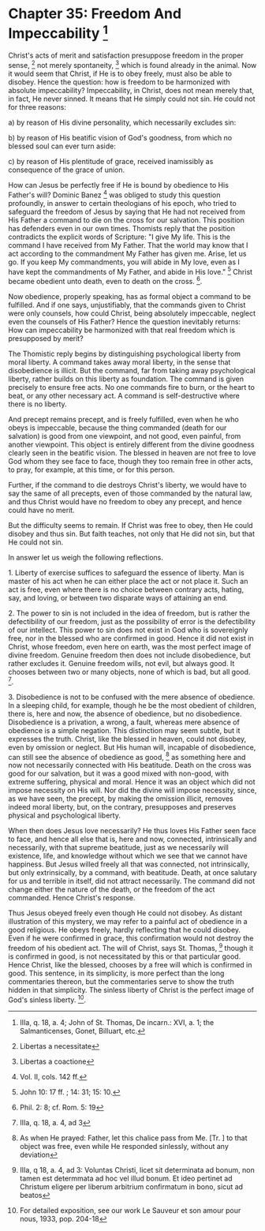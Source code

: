 # Chapter 35: Freedom And Impeccability [^801]

Christ's acts of merit and satisfaction presuppose freedom in the proper sense, [^802] not merely spontaneity, [^803] which is found already in the animal. Now it would seem that Christ, if He is to obey freely, must also be able to disobey. Hence the question: how is freedom to be harmonized with absolute impeccability? Impeccability, in Christ, does not mean merely that, in fact, He never sinned. It means that He simply could not sin. He could not for three reasons:

a) by reason of His divine personality, which necessarily excludes sin:

b) by reason of His beatific vision of God's goodness, from which no blessed soul can ever turn aside:

c) by reason of His plentitude of grace, received inamissibly as consequence of the grace of union.

How can Jesus be perfectly free if He is bound by obedience to His Father's will? Dominic Banez [^804] was obliged to study this question profoundly, in answer to certain theologians of his epoch, who tried to safeguard the freedom of Jesus by saying that He had not received from His Father a command to die on the cross for our salvation. This position has defenders even in our own times. Thomists reply that the position contradicts the explicit words of Scripture: "I give My life. This is the command I have received from My Father. That the world may know that I act according to the commandment My Father has given me. Arise, let us go. If you keep My commandments, you will abide in My love, even as I have kept the commandments of My Father, and abide in His love." [^805] Christ became obedient unto death, even to death on the cross. [^806].

Now obedience, properly speaking, has as formal object a command to be fulfilled. And if one says, unjustifiably, that the commands given to Christ were only counsels, how could Christ, being absolutely impeccable, neglect even the counsels of His Father? Hence the question inevitably returns: How can impeccability be harmonized with that real freedom which is presupposed by merit?

The Thomistic reply begins by distinguishing psychological liberty from moral liberty. A command takes away moral liberty, in the sense that disobedience is illicit. But the command, far from taking away psychological liberty, rather builds on this liberty as foundation. The command is given precisely to ensure free acts. No one commands fire to burn, or the heart to beat, or any other necessary act. A command is self-destructive where there is no liberty.

And precept remains precept, and is freely fulfilled, even when he who obeys is impeccable, because the thing commanded (death for our salvation) is good from one viewpoint, and not good, even painful, from another viewpoint. This object is entirely different from the divine goodness clearly seen in the beatific vision. The blessed in heaven are not free to love God whom they see face to face, though they too remain free in other acts, to pray, for example, at this time, or for this person.

Further, if the command to die destroys Christ's liberty, we would have to say the same of all precepts, even of those commanded by the natural law, and thus Christ would have no freedom to obey any precept, and hence could have no merit.

But the difficulty seems to remain. If Christ was free to obey, then He could disobey and thus sin. But faith teaches, not only that He did not sin, but that He could not sin.

In answer let us weigh the following reflections.

1\. Liberty of exercise suffices to safeguard the essence of liberty. Man is master of his act when he can either place the act or not place it. Such an act is free, even where there is no choice between contrary acts, hating, say, and loving, or between two disparate ways of attaining an end.

2\. The power to sin is not included in the idea of freedom, but is rather the defectibility of our freedom, just as the possibility of error is the defectibility of our intellect. This power to sin does not exist in God who is sovereignly free, nor in the blessed who are confirmed in good. Hence it did not exist in Christ, whose freedom, even here on earth, was the most perfect image of divine freedom. Genuine freedom then does not include disobedience, but rather excludes it. Genuine freedom wills, not evil, but always good. It chooses between two or many objects, none of which is bad, but all good. [^807].

3\. Disobedience is not to be confused with the mere absence of obedience. In a sleeping child, for example, though he be the most obedient of children, there is, here and now, the absence of obedience, but no disobedience. Disobedience is a privation, a wrong, a fault, whereas mere absence of obedience is a simple negation. This distinction may seem subtle, but it expresses the truth. Christ, like the blessed in heaven, could not disobey, even by omission or neglect. But His human will, incapable of disobedience, can still see the absence of obedience as good, [^808] as something here and now not necessarily connected with His beatitude. Death on the cross was good for our salvation, but it was a good mixed with non-good, with extreme suffering, physical and moral. Hence it was an object which did not impose necessity on His will. Nor did the divine will impose necessity, since, as we have seen, the precept, by making the omission illicit, removes indeed moral liberty, but, on the contrary, presupposes and preserves physical and psychological liberty.

When then does Jesus love necessarily? He thus loves His Father seen face to face, and hence all else that is, here and now, connected, intrinsically and necessarily, with that supreme beatitude, just as we necessarily will existence, life, and knowledge without which we see that we cannot have happiness. But Jesus willed freely all that was connected, not intrinsically, but only extrinsically, by a command, with beatitude. Death, at once salutary for us and terrible in itself, did not attract necessarily. The command did not change either the nature of the death, or the freedom of the act commanded. Hence Christ's response.

Thus Jesus obeyed freely even though He could not disobey. As distant illustration of this mystery, we may refer to a painful act of obedience in a good religious. He obeys freely, hardly reflecting that he could disobey. Even if he were confirmed in grace, this confirmation would not destroy the freedom of his obedient act. The will of Christ, says St. Thomas, [^809] though it is confirmed in good, is not necessitated by this or that particular good. Hence Christ, like the blessed, chooses by a free will which is confirmed in good. This sentence, in its simplicity, is more perfect than the long commentaries thereon, but the commentaries serve to show the truth hidden in that simplicity. The sinless liberty of Christ is the perfect image of God's sinless liberty. [^810].


[^801]: IIIa, q. 18, a. 4; John of St. Thomas, De incarn.: XVI, a. 1; the Salmanticenses, Gonet, Billuart, etc.

[^802]: Libertas a necessitate

[^803]: Libertas a coactione

[^804]: Vol. II, cols. 142 ff.

[^805]: John 10: 17 ff. ; 14: 31; 15: 10.

[^806]: Phil. 2: 8; cf. Rom. 5: 19

[^807]: IIIa, q. 18, a. 4, ad 3

[^808]: As when He prayed: Father, let this chalice pass from Me. [Tr. ] to that object was free, even while He responded sinlessly, without any deviation

[^809]: IIIa, q 18, a. 4, ad 3: Voluntas Christi, licet sit determinata ad bonum, non tamen est determmata ad hoc vel illud bonum. Et ideo pertinet ad Christum eligere per liberum arbitrium confirmatum in bono, sicut ad beatos

[^810]: For detailed exposition, see our work Le Sauveur et son amour pour nous, 1933, pop. 204-18
